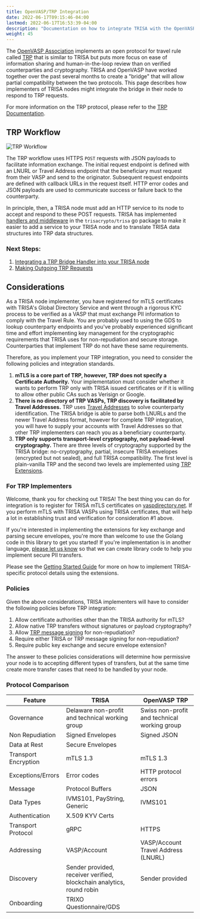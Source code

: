 ```yaml
---
title: OpenVASP/TRP Integration
date: 2022-06-17T09:15:46-04:00
lastmod: 2022-06-17T16:53:39-04:00
description: "Documentation on how to integrate TRISA with the OpenVASP/TRP Protocol"
weight: 45
---
```


The [OpenVASP Association](https://www.openvasp.org/) implements an open protocol for travel rule called [TRP](https://www.openvasp.org/trp) that is similar to TRISA but puts more focus on ease of information sharing and human-in-the-loop review than on verified counterparties and cryptography. TRISA and OpenVASP have worked together over the past several months to create a "bridge" that will allow partial compatibility between the two protocols. This page describes how implementers of TRISA nodes might integrate the bridge in their node to respond to TRP requests.

For more information on the TRP protocol, please refer to the [TRP Documentation](https://gitlab.com/OpenVASP/travel-rule-protocol/-/blob/master/core/specification.md?ref_type=heads).

## TRP Workflow

![TRP Workflow](/img/trp_flow.png)

The TRP workflow uses HTTPS `POST` requests with JSON payloads to facilitate information exchange. The initial request endpoint is defined with an LNURL or Travel Address endpoint that the beneficiary must request from their VASP and send to the originator. Subsequent request endpoints are defined with callback URLs in the request itself. HTTP error codes and JSON payloads are used to communicate success or failure back to the counterparty.

In principle, then, a TRISA node must add an HTTP service to its node to accept and respond to these POST requests. TRISA has implemented [handlers and middleware](https://pkg.go.dev/github.com/trisacrypto/trisa@v1.0.0/pkg/openvasp) in the `trisacrypto/trisa` go package to make it easier to add a service to your TRISA node and to translate TRISA data structures into TRP data structures.

### Next Steps:

1. [Integrating a TRP Bridge Handler into your TRISA node]()
2. [Making Outgoing TRP Requests]()

## Considerations

As a TRISA node implementer, you have registered for mTLS certificates with TRISA's Global Directory Service and went through a rigorous KYC process to be verified as a VASP that must exchange PII information to comply with the Travel Rule. You are probably used to using the GDS to lookup counterparty endpoints and you've probably experienced significant time and effort implementing key management for the cryptographic requirements that TRISA uses for non-repudiation and secure storage. Counterparties that implement TRP do not have these same requirements.

Therefore, as you implement your TRP integration, you need to consider the following policies and integration standards.

1. **mTLS is a core part of TRP, however, TRP does not specify a Certificate Authority.** Your implementation must consider whether it wants to perform TRP only with TRISA issued certificates or if it is willing to allow other public CAs such as Verisign or Google.
2. **There is no directory of TRP VASPs, TRP discovery is facilitated by Travel Addresses.** TRP uses [Travel Addresses](https://www.21analytics.ch/blog/how-the-trp-travel-address-solves-the-fatf-travel-rule/) to solve counterparty identification. The TRISA bridge is able to parse both LNURLs and the newer Travel Address format, however for complete TRP integration, you will have to supply your accounts with Travel Addresses so that other TRP implementers can reach you as a beneficiary counterparty.
3. **TRP only supports transport-level cryptography, not payload-level cryptography.** There are three levels of cryptography supported by the TRISA bridge: no-cryptography, partial, insecure TRISA envelopes (encrypted but not sealed), and full TRISA compatibility. The first level is plain-vanilla TRP and the second two levels are implemented using [TRP Extensions](https://gitlab.com/OpenVASP/travel-rule-protocol/-/tree/master/extensions).

### For TRP Implementers

Welcome, thank you for checking out TRISA! The best thing you can do for integration is to register for TRISA mTLS certificates on [vaspdirectory.net](https://vaspdirectory.net). If you perform mTLS with TRISA VASPs using TRISA certificates, that will help a lot in establishing trust and verification for consideration #1 above.

If you're interested in implementing the extensions for key exchange and parsing secure envelopes, you're more than welcome to use the Golang code in this library to get you started! If you're implementation is in another language, [please let us know](https://github.com/trisacrypto/trisa/issues) so that we can create library code to help you implement secure PII transfers.

Please see the [Getting Started Guide]() for more on how to implement TRISA-specific protocol details using the extensions.

### Policies

Given the above considerations, TRISA implementers will have to consider the following policies before TRP integration:

1. Allow certificate authorities other than the TRISA authority for mTLS?
2. Allow native TRP transfers without signatures or payload cryptography?
3. Allow [TRP message signing](https://gitlab.com/OpenVASP/travel-rule-protocol/-/blob/master/extensions/message-signing.md?ref_type=heads) for non-repudiation?
4. Require either TRISA or TRP message signing for non-repudiation?
5. Require public key exchange and secure envelope extension?

The answer to these policies considerations will determine how permissive your node is to accepting different types of transfers, but at the same time create more transfer cases that need to be handled by your node.

### Protocol Comparison

| Feature              | TRISA                                                                 | OpenVASP TRP                                 |
|----------------------|-----------------------------------------------------------------------|----------------------------------------------|
| Governance           | Delaware non-profit and technical working group                       | Swiss non-profit and technical working group |
| Non Repudiation      | Signed Envelopes                                                      | Signed JSON                                  |
| Data at Rest         | Secure Envelopes                                                      |                                              |
| Transport Encryption | mTLS 1.3                                                              | mTLS 1.3                                     |
| Exceptions/Errors    | Error codes                                                           | HTTP protocol errors                         |
| Message              | Protocol Buffers                                                      | JSON                                         |
| Data Types           | IVMS101, PayString, Generic                                           | IVMS101                                      |
| Authentication       | X.509 KYV Certs                                                       |                                              |
| Transport Protocol   | gRPC                                                                  | HTTPS                                        |
| Addressing           | VASP/Account                                                          | VASP/Account Travel Address  (LNURL)         |
| Discovery            | Sender provided, receiver verified, blockchain analytics, round robin | Sender provided                              |
| Onboarding           | TRIXO Questionnaire/GDS                                               |                                              |